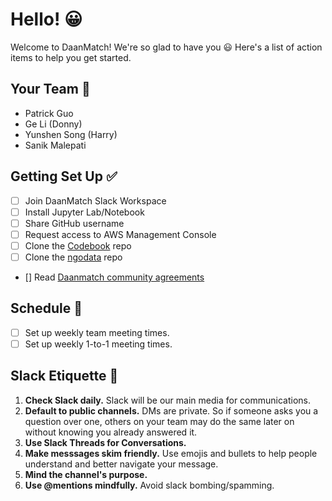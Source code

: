 # Hello! 😀
Welcome to DaanMatch! We're so glad to have you 😃
Here's a list of action items to help you get started.

## Your Team 👥
- Patrick Guo
- Ge Li (Donny)
- Yunshen Song (Harry)
- Sanik Malepati

## Getting Set Up ✅
- [ ] Join DaanMatch Slack Workspace
- [ ] Install Jupyter Lab/Notebook
- [ ] Share GitHub username
- [ ] Request access to AWS Management Console
- [ ] Clone the [Codebook](https://github.com/DaanMatch/Codebook) repo
- [ ] Clone the [ngodata](https://github.com/DaanMatch/ngodata) repo

- [] Read [Daanmatch community agreements](https://docs.google.com/document/d/1Nsei6d38hpcNUd_XusSXsexxaE7faU-5qtLmnCELAo4/edit#)

## Schedule 📅
- [ ] Set up weekly team meeting times.
- [ ] Set up weekly 1-to-1 meeting times.

## Slack Etiquette 💬
1. **Check Slack daily.** Slack will be our main media for communications.
2. **Default to public channels.** DMs are private. So if someone asks you a question over one, others on your team may do the same later on without knowing you already answered it.
3. **Use Slack Threads for Conversations.**
4. **Make messsages skim friendly.** Use emojis and bullets to help people understand and better navigate your message.
5. **Mind the channel's purpose.**
6. **Use @mentions mindfully.** Avoid slack bombing/spamming.